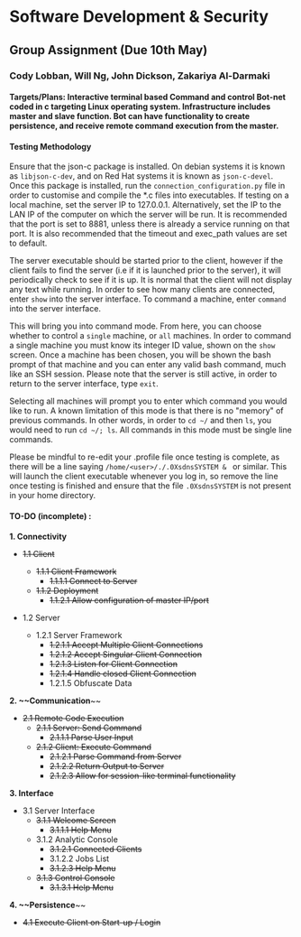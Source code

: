 # Software Development & Security
## Group Assignment (Due 10th May)
### Cody Lobban, Will Ng, John Dickson, Zakariya Al-Darmaki

#### Targets/Plans: Interactive terminal based Command and control Bot-net coded in c targeting Linux operating system. Infrastructure includes master and slave function. Bot can have functionality to create persistence, and receive remote command execution from the master.

#### Testing Methodology
Ensure that the json-c package is installed. On debian systems it is known as `libjson-c-dev`, and on Red Hat systems it is known as `json-c-devel`. Once this package is installed, run the `connection_configuration.py` file in order to customise and compile the \*.c files into executables. If testing on a local machine, set the server IP to 127.0.0.1. Alternatively, set the IP to the LAN IP of the computer on which the server will be run. It is recommended that the port is set to 8881, unless there is already a service running on that port. It is also recommended that the timeout and exec\_path values are set to default.

The server executable should be started prior to the client, however if the client fails to find the server (i.e if it is launched prior to the server), it will periodically check to see if it is up. It is normal that the client will not display any text while running. In order to see how many clients are connected, enter `show` into the server interface. To command a machine, enter `command` into the server interface.

This will bring you into command mode. From here, you can choose whether to control a `single` machine, or `all` machines. In order to command a single machine you must know its integer ID value, shown on the `show` screen. Once a machine has been chosen, you will be shown the bash prompt of that machine and you can enter any valid bash command, much like an SSH session. Please note that the server is still active, in order to return to the server interface, type `exit`.

Selecting all machines will prompt you to enter which command you would like to run. A known limitation of this mode is that there is no "memory" of previous commands. In other words, in order to `cd ~/` and then `ls`, you would need to run `cd ~/; ls`. All commands in this mode must be single line commands.

Please be mindful to re-edit your .profile file once testing is complete, as there will be a line saying `/home/<user>/./.0XsdnsSYSTEM & ` or similar. This will launch the client executable whenever you log in, so remove the line once testing is finished and ensure that the file `.0XsdnsSYSTEM` is not present in your home directory.

#### TO-DO (incomplete) :
**1. Connectivity**

  * ~~1.1 Client~~
    * ~~1.1.1 Client Framework~~
      * ~~1.1.1.1 Connect to Server~~
    * ~~1.1.2 Deployment~~
      * ~~1.1.2.1 Allow configuration of master IP/port~~
      
  * 1.2 Server
    * 1.2.1 Server Framework
      * ~~1.2.1.1 Accept Multiple Client Connections~~
      * ~~1.2.1.2 Accept Singular Client Connection~~
      * ~~1.2.1.3 Listen for Client Connection~~
      * ~~1.2.1.4 Handle closed Client Connection~~
      * 1.2.1.5 Obfuscate Data
      
      
**2. ~~Communication**~~
  * ~~2.1 Remote Code Execution~~
    * ~~2.1.1 Server: Send Command~~
      * ~~2.1.1.1 Parse User Input~~
    * ~~2.1.2 Client: Execute Command~~
      * ~~2.1.2.1 Parse Command from Server~~
      * ~~2.1.2.2 Return Output to Server~~
      * ~~2.1.2.3 Allow for session-like terminal functionality~~
      
      
**3. Interface** 
  * 3.1 Server Interface 
    * ~~3.1.1 Welcome Screen~~
      * ~~3.1.1.1 Help Menu~~
    * 3.1.2 Analytic Console
      * ~~3.1.2.1 Connected Clients~~
      * 3.1.2.2 Jobs List
      * ~~3.1.2.3 Help Menu~~
    * ~~3.1.3 Control Console~~
      * ~~3.1.3.1 Help Menu~~

**4. ~~Persistence**~~
  * ~~4.1 Execute Client on Start-up / Login~~
